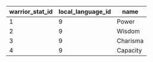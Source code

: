 | warrior_stat_id | local_language_id |   name   |
|-----------------|-------------------|----------|
| 1               | 9                 | Power    |
| 2               | 9                 | Wisdom   |
| 3               | 9                 | Charisma |
| 4               | 9                 | Capacity |
